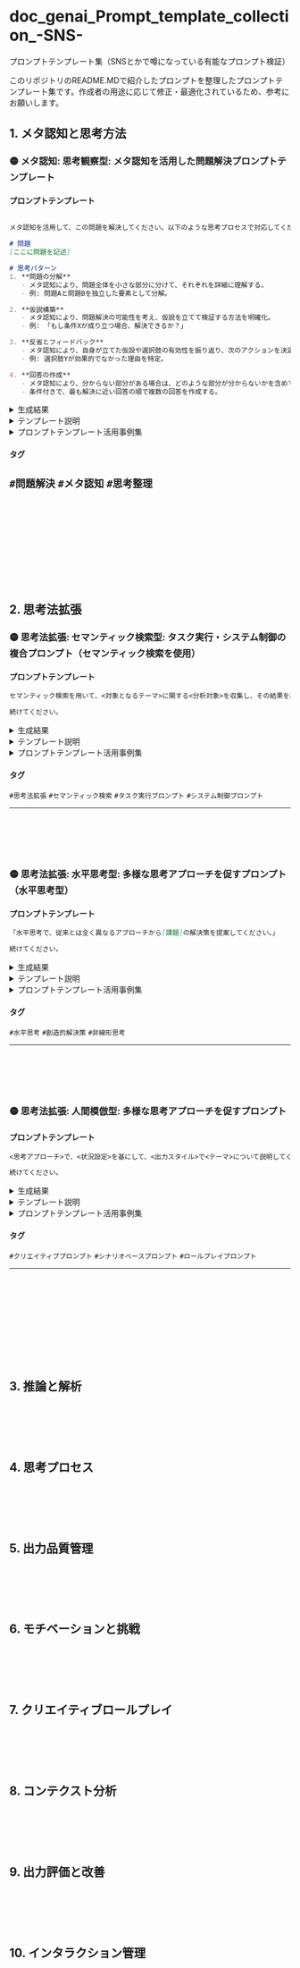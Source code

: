 # doc_genai_Prompt_template_collection_-SNS-
プロンプトテンプレート集（SNSとかで噂になっている有能なプロンプト検証）

このリポジトリのREADME.MDで紹介したプロンプトを整理したプロンプトテンプレート集です。作成者の用途に応じて修正・最適化されているため、参考にお願いします。

## 1. メタ認知と思考方法




### 🟡 メタ認知: 思考観察型: メタ認知を活用した問題解決プロンプトテンプレート
#### プロンプトテンプレート
````markdown

メタ認知を活用して、この問題を解決してください。以下のような思考プロセスで対応してください。

# 問題
[ここに問題を記述]

# 思考パターン
1. **問題の分解**  
   - メタ認知により、問題全体を小さな部分に分けて、それぞれを詳細に理解する。  
   - 例: 問題Aと問題Bを独立した要素として分解。  

2. **仮説構築**  
   - メタ認知により、問題解決の可能性を考え、仮説を立てて検証する方法を明確化。  
   - 例: 「もし条件Xが成り立つ場合、解決できるか？」  

3. **反省とフィードバック**  
   - メタ認知により、自身が立てた仮設や選択肢の有効性を振り返り、次のアクションを決定する。  
   - 例: 選択肢Yが効果的でなかった理由を特定。  

4. **回答の作成**  
   - メタ認知により、分からない部分がある場合は、どのような部分が分からないかを含めて回答する。  
   - 条件付きで、最も解決に近い回答の順で複数の回答を作成する。 

````

<details>
  <summary>生成結果</summary>

````markdown

🌸😊You: 
メタ認知を活用して、この問題を解決してください。以下のような思考プロセスで対応してください。

# 問題
プロジェクトの進捗が遅れている原因を特定してください。

# 思考パターン
1. **問題の分解**  
   - メタ認知により、問題全体を小さな部分に分けて、それぞれを詳細に理解する。  
   - 例: 問題Aと問題Bを独立した要素として分解。  

2. **仮説構築**  
   - メタ認知により、問題解決の可能性を考え、仮説を立てて検証する方法を明確化。  
   - 例: 「もし条件Xが成り立つ場合、解決できるか？」  

3. **反省とフィードバック**  
   - メタ認知により、自身が立てた仮設や選択肢の有効性を振り返り、次のアクションを決定する。  
   - 例: 選択肢Yが効果的でなかった理由を特定。  

4. **回答の作成**  
   - メタ認知により、分からない部分がある場合は、どのような部分が分からないかを含めて回答する。  
   - 条件付きで、最も解決に近い回答の順で複数の回答を作成する。 


🚀🤖Copilot: 
もちろんです！以下のステップに基づいて分析を進めます。

1. **問題の分解**:
   プロジェクトの進捗遅延の要因をチーム、スケジュール、リソース不足の3つに分解しました。  
   - チーム: コミュニケーション不足が主な要因として考えられます。  
   - スケジュール: タスク見積もりの不正確さが見られます。  
   - リソース: 特定のツールが不足している可能性があります。  

2. **仮説構築**:
   - 仮説1: コミュニケーションが円滑でないため、全体の進捗が遅れている。  
   - 仮説2: スケジュールの設定が現実的でない。  
   - 仮説3: 必要なリソースが不足している。  

3. **反省とフィードバック**:
   仮説1に基づき、進捗状況に関するミーティングを観察した結果、特定のメンバーが情報共有に困難を感じていることが判明しました。  

4. **回答の作成**:
   最も可能性が高い解決策は、以下の通りです。
   1. ミーティングの形式を改善する。  
   2. タスクの見積もりを再評価する。  
   3. 不足リソースを調達する計画を立てる。

````

</details>

<details>
  <summary>テンプレート説明</summary>

````markdown
--------------------------------------------------------------------------------------------------------------------
# 目的
  - 問題解決にメタ認知を活用し、思考を整理して効率的に進める。
# 使用シーン
  - プロジェクト管理やタスクの優先順位を決める際。
  - 自己反省やフィードバックを含めた深い思考が求められる場面。
# 期待される効果
  - 問題を分解し、解決策を論理的に導き出すことができる。
  - メタ認知を鍛え、自己改善のサイクルを促進する。
# キーワード
  - **メタ認知**: 自己の思考プロセスを意識し、反省や分析に活用。
  - **問題分解**: 大きな課題を細かい部分に分ける。
  - **仮説構築**: 解決策の可能性を考慮して仮説を立てる。
  - **反省とフィードバック**: 思考や行動の有効性を評価し、改善につなげる。
# 詳細な説明
  - 問題が複雑な場合でも、段階的に整理することで解決しやすくなる。
# カスタマイズのポイント
  - 「思考パターン」の手順や順序を、対象タスクに応じて調整する。
  - 分析対象やプロセスの焦点を明確にする。
# 注意事項
  - 指示が曖昧な場合、期待する結果が得られにくい可能性がある。
--------------------------------------------------------------------------------------------------------------------
````

</details>

<details>
  <summary>プロンプトテンプレート活用事例集</summary>

### 活用事例１ . . . プロジェクト管理における問題解決
````markdown
メタ認知を活用して、この問題を解決してください。以下のような思考プロセスで対応してください。

# 問題
プロジェクトの進捗が遅れている原因を特定してください。

# 思考パターン
1. **問題の分解**  
   - 問題を小さな部分に分け、それぞれの要素を詳細に分析する。  
   - 例: 問題Aと問題Bを個別に分解。  

2. **仮説構築**  
   - 問題解決に向けた仮説を立て、解決策の可能性を検証する方法を考える。  
   - 例: 「もし条件Xが成り立つ場合、解決できるか？」  

3. **反省とフィードバック**  
   - 自身の思考や仮説の有効性を振り返り、次のアクションに反映させる。  
   - 例: 選択肢Yが期待通りに機能しなかった理由を特定。  

4. **回答の作成**  
   - 分からない部分があれば、その点を含めて整理し、条件付きで最適な回答を提示する。  
   - 複数の回答が考えられる場合は、可能性の高い順で提案する。
````

### 活用事例２ . . . チームの問題解決に向けた思考プロセス
````markdown
メタ認知を活用して、この問題を解決してください。以下のような思考プロセスで対応してください。

# 問題
チーム内でのコミュニケーション不足が進捗遅延の原因となっています。解決策を提案してください。

# 思考パターン
1. **問題の分解**  
   - コミュニケーション不足が発生した原因を細かく分析する。  
   - 例: メンバー間の情報共有の障壁。  

2. **仮説構築**  
   - 「もし定期的なミーティングを設けた場合、進捗が改善するか？」  

3. **反省とフィードバック**  
   - ミーティング後、どの程度進捗が改善されたかを評価し、次の手順を決定。  

4. **回答の作成**  
   - ミーティング形式や時間帯の変更案を提示する。
````

### 活用事例３ . . . 売上向上策を考える
````markdown
メタ認知を活用して、この問題を解決してください。以下のような思考プロセスで対応してください。

# 問題
月次売上が低迷しています。次の3ヶ月で売上を20%向上させるための具体策を考えてください。

# 思考パターン
1. **問題の分解**  
   - 低迷の原因を分解し、販売戦略やターゲット市場に関連する要素を分析。  
   - 例: 販売プロセス、マーケティング活動、競合調査。  

2. **仮説構築**  
   - 例: 「新しい広告キャンペーンを実施した場合、売上が20%増加する可能性はあるか？」  

3. **反省とフィードバック**  
   - 既存の施策を再評価し、効果的だった点を洗い出して改善案を立てる。  

4. **回答の作成**  
   - 最も効果がありそうな施策を優先的に実行する案を複数提案。
````

### 活用事例４ . . . リソース不足への対策
````markdown
メタ認知を活用して、この問題を解決してください。以下のような思考プロセスで対応してください。

# 問題
プロジェクトに必要なリソース（人員、予算、設備）が不足しています。解決策を提案してください。

# 思考パターン
1. **問題の分解**  
   - 不足しているリソースを具体的にリスト化し、優先順位をつける。  
   - 例: 必要な人員、設備、予算。  

2. **仮説構築**  
   - 例: 「外部リソースを調達した場合、進行中のタスクがスムーズに進むか？」  

3. **反省とフィードバック**  
   - 新たに調達したリソースがどれだけ効果的であったかを評価し、再調整する。  

4. **回答の作成**  
   - 外部リソースの調達方法や予算再分配案を提案。
````

### 活用事例５ . . . スケジュール遅延の解決策
````markdown
メタ認知を活用して、この問題を解決してください。以下のような思考プロセスで対応してください。

# 問題
スケジュール遅延が発生しています。遅延の原因を特定し、対策を考えてください。

# 思考パターン
1. **問題の分解**  
   - スケジュール遅延の原因を特定し、タスクごとの遅延要因を洗い出す。  
   - 例: 計画段階での不正確な見積もり、リソース不足。  

2. **仮説構築**  
   - 例: 「作業分担を見直すことで、遅延を取り戻すことができるか？」  

3. **反省とフィードバック**  
   - 進捗の遅れを取り戻すための施策がどの程度効果があったかを振り返る。  

4. **回答の作成**  
   - 作業分担の変更や追加リソース投入案を提案。
````

### 活用事例６ . . . 顧客対応の改善策
````markdown
メタ認知を活用して、この問題を解決してください。以下のような思考プロセスで対応してください。

# 問題
顧客からの問い合わせ対応が遅れています。対応の効率化を図るための対策を提案してください。

# 思考パターン
1. **問題の分解**  
   - 対応遅延の原因を細かく分けて分析する。  
   - 例: 対応者のスケジュール、問い合わせ内容の複雑さ。  

2. **仮説構築**  
   - 例: 「自動応答システムを導入すれば、対応時間が短縮されるか？」  

3. **反省とフィードバック**  
   - 自動応答システム導入後、どれほど効率化されたかを評価し、次のアクションを決定。  

4. **回答の作成**  
   - 自動応答システムの導入や、チーム間での情報共有の強化案を提案。
````

### 活用事例７ . . . 新規事業のアイデア創出
````markdown
メタ認知を活用して、この問題を解決してください。以下のような思考プロセスで対応してください。

# 問題
新規事業のアイデアを考えてください。特に市場の隙間を狙ったビジネスアイデアを提案してください。

# 思考パターン
1. **問題の分解**  
   - 市場の隙間を特定し、それに関連する分野を分析。  
   - 例: 競合の存在、消費者の未充足なニーズ。  

2. **仮説構築**  
   - 例: 「新しいフィットネスサービスが、市場において未開拓の顧客層を引き寄せるか？」  

3. **反省とフィードバック**  
   - アイデアをフィードバックし、市場調査や消費者の反応を元に改良案を出す。  

4. **回答の作成**  
   - 市場調査を基にした事業アイデアをいくつか提案。
````

### 活用事例８ . . . 効率的なタスク管理法
````markdown
メタ認知を活用して、この問題

を解決してください。以下のような思考プロセスで対応してください。

# 問題
タスクが多すぎて管理が困難です。効率的なタスク管理法を提案してください。

# 思考パターン
1. **問題の分解**  
   - タスクを分類し、重要度や緊急度を基に優先順位を付ける。  
   - 例: 時間がかかりすぎているタスク、最も緊急なタスク。  

2. **仮説構築**  
   - 例: 「タスク管理ツールを導入した場合、タスクの進捗が可視化されて効率的に管理できるか？」  

3. **反省とフィードバック**  
   - ツールや方法を試した後、その効果を評価し、改善点を見つける。  

4. **回答の作成**  
   - 効果的なタスク管理ツールや方法をいくつか提案。
````

</details>


#### タグ
`#問題解決` `#メタ認知` `#思考整理`
---
<br/><br/> <br/><br/>





<br/><br/> <br/><br/>

## 2. 思考法拡張



### 🟡 思考法拡張: セマンティック検索型: タスク実行・システム制御の複合プロンプト（セマンティック検索を使用）

#### プロンプトテンプレート

````markdown
セマンティック検索を用いて、<対象となるテーマ>に関する<分析対象>を収集し、その結果を基に<出力形式>で<出力内容>を提供してください。
````

````markdown
続けてください。
````

<details>
  <summary>生成結果</summary>

````markdown
🌸😊You: 
セマンティック検索を用いて、<対象となるテーマ>に関する<分析対象>を収集し、その結果を基に<出力形式>で<出力内容>を提供してください。

🚀🤖Copilot: 
もちろんです！セマンティック検索を用いた分析結果を以下に提供します：

```
<セマンティック検索を用いた分析結果の例>
```
この情報はテーマに関連する深い洞察を提供することを目指しています。さらに詳細な分析や追加の視点を提供する準備ができています。

🌸😊You: 
続けてください。

🚀🤖Copilot: 
引き続き、追加のデータをセマンティック検索で取得し、より包括的な分析を行います。

```
<追加のセマンティック検索結果>
```

````

</details>

<details>
  <summary>テンプレート説明</summary>

````markdown
--------------------------------------------------------------------------------------------------------------------
# 目的
  - セマンティック検索を用いて、意味的に関連したデータを収集し、深い洞察を得るためのアプローチを提供すること。
# 使用シーン
  - 大量の情報の中から関連性の高いデータを抽出し、それを基に分析や報告を行いたい時。
  - 特定のテーマに関して、意味的に関連する情報を収集し、包括的に分析を進めたい場合。
# 期待される効果
  - 意味的に関連したデータを精度高く収集し、従来の検索では得られない視点を提供する。
# キーワード
  - **セマンティック検索**: 単なるキーワード検索に留まらず、情報の意味的な関連性を重視した探索手法。
  - **タスク実行プロンプト**: 特定のテーマや分析対象に対して、タスクの実行を指示。
  - **システム制御プロンプト**: セマンティック検索を通じて得られたデータを、どのように分析・出力するかに対して制約を与える。
# 詳細な説明
  - セマンティック検索を用いることで、従来の単純なキーワード検索では見逃してしまう情報の深層まで掘り下げ、関連性が高いデータを抽出することが可能です。その結果を基に、ユーザーが求める形式で出力することができます。
# カスタマイズのポイント
  - 収集するデータの種類やテーマに応じて、セマンティック検索の設定や指示を変更することで、より特定の情報を得ることができます。
  - 「セマンティック検索を用いて」と記載することで、検索アプローチが明確になり、期待する結果の精度を高めることができます。
# 注意事項
  - セマンティック検索を使用することで、非常に多くの関連データを得ることができますが、その中から本当に必要な情報を絞り込むための追加指示が必要な場合があります。
--------------------------------------------------------------------------------------------------------------------
````

</details>

<details>
  <summary>プロンプトテンプレート活用事例集</summary>

### 活用事例１ . . . セマンティック検索を使った市場調査
````markdown
セマンティック検索を用いて、@@@製品に関する消費者のレビューを収集し、その結果を基にCSV形式で評価ポイントと共にレポートを提供してください。
````

### 活用事例２ . . . セマンティック検索による競合分析
````markdown
セマンティック検索を用いて、@@@と競合他社に関する業界トレンドを収集し、その結果を基にスプレッドシート形式で市場動向をまとめてください。
````

### 活用事例３ . . . セマンティック検索を使った学術研究
````markdown
セマンティック検索を用いて、@@@に関する最新の学術論文を収集し、その結果を基にPDF形式で要約と引用リストを提供してください。
````

### 活用事例４ . . . セマンティック検索を使った製品開発
````markdown
セマンティック検索を用いて、@@@製品の消費者の意見を収集し、その結果を基にPowerPoint形式で改善提案を3つ提供してください。
````

### 活用事例５ . . . セマンティック検索による法律調査
````markdown
セマンティック検索を用いて、@@@に関する最新の判例を収集し、その結果を基にWord形式で法的リスク分析を提供してください。
````

### 活用事例６ . . . セマンティック検索を使った旅行プラン作成
````markdown
セマンティック検索を用いて、@@@市の観光名所に関するレビューを収集し、その結果を基にPDF形式で一日観光プランを作成してください。
````

### 活用事例７ . . . セマンティック検索を使ったマーケティング戦略
````markdown
セマンティック検索を用いて、@@@業界の消費者動向を収集し、その結果を基にPowerPoint形式でマーケティング戦略案を3つ提供してください。
````

### 活用事例８ . . . セマンティック検索を使った医療調査
````markdown
セマンティック検索を用いて、@@@疾患に関する最新の治療法を収集し、その結果を基にPDF形式で治療法の比較レポートを作成してください。
````

</details>

#### タグ
`#思考法拡張` `#セマンティック検索` `#タスク実行プロンプト` `#システム制御プロンプト`

---  
<br/><br/> <br/><br/>





### 🟡 思考法拡張: 水平思考型: 多様な思考アプローチを促すプロンプト（水平思考型）
#### プロンプトテンプレート
````markdown
「水平思考で、従来とは全く異なるアプローチから[課題]の解決策を提案してください。」
````

````markdown
続けてください。
````

<details>
  <summary>生成結果</summary>

````markdown
🌸😊You: 
水平思考で、従来とは全く異なるアプローチから都市交通問題の解決策を提案してください。

🚀🤖Copilot: 
もちろんです！水平思考を用いることで、都市交通問題に新たな視点を加えることができます。

例えば、都市内での移動を“車”ではなく、“空飛ぶ自転車”で解決することを考えます。この新しい交通手段は、道路の混雑を避けると共に、空中を利用することでより効率的に移動することができます。これにより、交通渋滞の問題が解決されるだけでなく、エネルギー効率も大幅に向上します。

🌸😊You: 
続けてください。

🚀🤖Copilot: 
次に、別の視点として都市交通問題を“AIとロボットによる自動化”で解決する案を提案します。AIを駆使して、都市内の交通をリアルタイムで監視し、最適な経路を提案するシステムを開発します。さらに、自動運転車やドローンが協力して都市内の輸送を管理し、無駄な渋滞を避けることができます。これにより、都市内の輸送効率が劇的に向上するでしょう。

````

</details>
<details>
  <summary>テンプレート説明</summary>

````markdown
--------------------------------------------------------------------------------------------------------------------
# 目的
  - 水平思考を用いて、従来の枠組みにとらわれない新しいアプローチで問題解決を図る
# 使用シーン
  - 問題解決やアイデア出しの際に創造的で斬新な視点を求める場合
  - 例えば、都市問題や環境問題、企業戦略などに対して新しい視点を提案するシーンで有効
# 期待される効果
  - 既存の枠にとらわれないアイデアやアプローチを生成し、思考を広げる
# キーワード
  - **水平思考** . . . 新たな視点で問題を捉えるアプローチ。創造的かつ革新的な解決策を見出すために使用する。
  - **従来とは異なるアプローチ** . . . 既存の方法や常識を超えた新しい解決策を提案するための指示。
  - **課題** . . . 解決を試みる特定の問題やテーマ。
# 詳細な説明
  - 水平思考を促すことによって、問題を従来の枠にとらわれずに新しい方法でアプローチできる。
  - これにより、従来の枠組みでは得られなかったようなユニークな解決策を導き出すことができる。
# カスタマイズのポイント
  - 「水平思考で」「従来とは全く異なるアプローチから」などの言い回しを使うことで、思考を広げる指示を与えることができる。
  - 「[課題]」部分を柔軟に変更することで、様々なシチュエーションに適応可能。
# 注意事項
  - 水平思考が過度に革新的すぎると、現実的な実行可能性に乏しい提案が出ることもあるため、適度なバランスを考慮する必要がある。
--------------------------------------------------------------------------------------------------------------------
````

</details>

<details>
  <summary>プロンプトテンプレート活用事例集</summary>

### 活用事例１ . . . 都市交通問題の解決策提案
````markdown
水平思考で、従来とは全く異なるアプローチから都市交通問題の解決策を提案してください。
````

### 活用事例２ . . . 環境問題解決の斬新な視点
````markdown
水平思考で、従来とは全く異なるアプローチから地球温暖化を防ぐための新しい方法を提案してください。
````

### 活用事例３ . . . 企業戦略における新しい提案
````markdown
水平思考で、従来とは全く異なるアプローチから@@@社の売上を倍増させるための戦略を提案してください。
````

### 活用事例４ . . . 教育改革の新しい方法
````markdown
水平思考で、従来とは全く異なるアプローチから日本の教育システムの改善策を提案してください。
````

### 活用事例５ . . . 商品開発の斬新なアイデア
````markdown
水平思考で、従来とは全く異なるアプローチから@@@の商品ラインに新しいアイデアを加えてください。
````

### 活用事例６ . . . 企業のオフィス環境改善
````markdown
水平思考で、従来とは全く異なるアプローチから@@@社のオフィス環境を改善する方法を提案してください。
````

### 活用事例７ . . . 医療分野の革新的な解決策
````markdown
水平思考で、従来とは全く異なるアプローチから@@@病院での患者ケアの改善方法を提案してください。
````

### 活用事例８ . . . スポーツ戦略の新しい視点
````markdown
水平思考で、従来とは全く異なるアプローチから@@@チームの試合戦略を提案してください。
````

</details>

#### タグ
`#水平思考` `#創造的解決策` `#非線形思考`

---  
<br/><br/> <br/><br/>




### 🟡 思考法拡張: 人間模倣型: 多様な思考アプローチを促すプロンプト
#### プロンプトテンプレート
````markdown
<思考アプローチ>で、<状況設定>を基にして、<出力スタイル>で<テーマ>について説明してください。
````

````markdown
続けてください。
````

<details>
  <summary>生成結果</summary>

````markdown
🌸😊You:  
<思考アプローチ>で、<状況設定>を基にして、<出力スタイル>で<テーマ>について説明してください。

🚀🤖Copilot:  
もちろんです！まず、<状況設定>に関する<テーマ>を<思考アプローチ>で考えてみます。<出力スタイル>で説明しますね。

<具体的な内容>

````

</details>

<details>
  <summary>テンプレート説明</summary>

````markdown
--------------------------------------------------------------------------------------------------------------------
# 目的
  - 様々な思考方法を駆使して、問題解決やアイデアを引き出すためのプロンプト。
# 使用シーン
  - 創造的なアプローチが求められるシナリオでのAI利用。
  - ロールプレイやシナリオに基づいた問題解決、ディスカッション。
# 期待される効果
  - 思考の幅が広がり、より多角的な視点から回答が得られる。
  - クリエイティブかつ感情的に深い洞察を引き出すことができる。
# キーワード
  - **思考アプローチ** . . . 例：論理的、感情的、人間的、批判的思考
  - **状況設定** . . . 例：未来的な状況、過去の出来事、仮想のシナリオ
  - **出力スタイル** . . . 例：論理的、感情的、創造的、カジュアル
  - **テーマ** . . . 例：倫理、テクノロジー、未来の社会
# 詳細な説明
  - このテンプレートは、AIに対して特定の思考方法を促し、指定した状況に基づいてテーマを扱うように指示します。
  - 「続けてください」を使って、さらなる深掘りや別の視点からのアプローチを要求することもできます。
# カスタマイズのポイント
  - 「論理的に」「感情的に」「人間らしく」「創造的に」など、思考アプローチの表現を変えることで、結果の質や方向性を調整できます。
  - シナリオ設定を変えることで、回答の内容をさらに具体的にしたり、抽象的な内容にしたりできます。
# 注意事項
  - 方向性が曖昧な場合、予期しないアプローチが返ってくることがあるので、細かく指示を追加することで調整できます。
--------------------------------------------------------------------------------------------------------------------
````

</details>

<details>
  <summary>プロンプトテンプレート活用事例集</summary>

### 活用事例１ . . . 複数の思考アプローチでアイデアを出す
````markdown
論理的に、未来的な状況を基にして、創造的な出力スタイルで「@@@」の業界における技術革新の影響について説明してください。
````

### 活用事例２ . . . 感情的視点で人間関係の改善策を考える
````markdown
感情的に、過去の出来事を基にして、カジュアルな出力スタイルで「@@@」における人間関係の改善策を提案してください。
````

### 活用事例３ . . . 批判的思考で社会問題を分析する
````markdown
批判的思考で、仮想のシナリオを基にして、論理的な出力スタイルで「@@@」の社会問題について分析してください。
````

### 活用事例４ . . . 創造的に未来の社会を描く
````markdown
創造的に、未来的な状況を基にして、感情的な出力スタイルで「@@@」の社会の未来像について説明してください。
````

### 活用事例５ . . . ロールプレイで問題解決方法を模索する
````markdown
人間的に、仮想のシナリオを基にして、感情的な出力スタイルで「@@@」の問題解決方法を提案してください。
````

### 活用事例６ . . . 論理的に未来技術の倫理を評価する
````markdown
論理的に、未来的な状況を基にして、論理的な出力スタイルで「@@@」の技術における倫理的問題について評価してください。
````

### 活用事例７ . . . 批判的思考で過去の歴史を再評価する
````markdown
批判的思考で、過去の出来事を基にして、論理的な出力スタイルで「@@@」における歴史的な事象を再評価してください。
````

### 活用事例８ . . . 人間的に仮想の社会問題に対する感情的アプローチ
````markdown
人間的に、仮想のシナリオを基にして、感情的な出力スタイルで「@@@」の社会問題に対するアプローチを提案してください。
````

</details>


#### タグ
`#クリエイティブプロンプト` `#シナリオベースプロンプト` `#ロールプレイプロンプト`

---
<br/><br/> <br/><br/>




<br/><br/> <br/><br/>

## 3. 推論と解析

<br/><br/> <br/><br/>

## 4. 思考プロセス

<br/><br/> <br/><br/>

## 5. 出力品質管理

<br/><br/> <br/><br/>

## 6. モチベーションと挑戦

<br/><br/> <br/><br/>

## 7. クリエイティブロールプレイ

<br/><br/> <br/><br/>

## 8. コンテクスト分析

<br/><br/> <br/><br/>

## 9. 出力評価と改善

<br/><br/> <br/><br/>

## 10. インタラクション管理

<br/><br/> <br/><br/>

